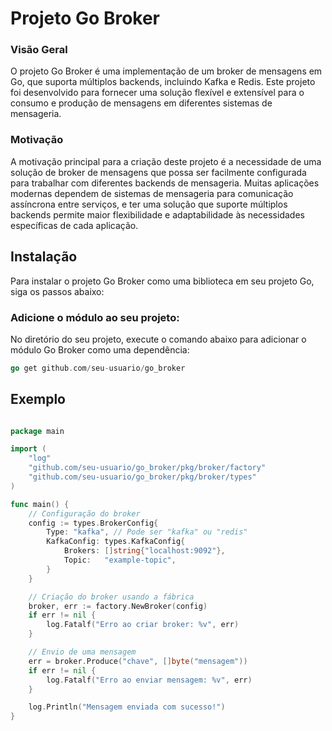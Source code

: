 # Projeto Go Broker
### Visão Geral
O projeto Go Broker é uma implementação de um broker de mensagens em Go, que suporta múltiplos backends, incluindo Kafka e Redis. Este projeto foi desenvolvido para fornecer uma solução flexível e extensível para o consumo e produção de mensagens em diferentes sistemas de mensageria.

### Motivação
A motivação principal para a criação deste projeto é a necessidade de uma solução de broker de mensagens que possa ser facilmente configurada para trabalhar com diferentes backends de mensageria. Muitas aplicações modernas dependem de sistemas de mensageria para comunicação assíncrona entre serviços, e ter uma solução que suporte múltiplos backends permite maior flexibilidade e adaptabilidade às necessidades específicas de cada aplicação.

## Instalação

Para instalar o projeto Go Broker como uma biblioteca em seu projeto Go, siga os passos abaixo:

### Adicione o módulo ao seu projeto:

No diretório do seu projeto, execute o comando abaixo para adicionar o módulo Go Broker como uma dependência:

```go 
go get github.com/seu-usuario/go_broker
````

## Exemplo

``` go

package main

import (
    "log"
    "github.com/seu-usuario/go_broker/pkg/broker/factory"
    "github.com/seu-usuario/go_broker/pkg/broker/types"
)

func main() {
    // Configuração do broker
    config := types.BrokerConfig{
        Type: "kafka", // Pode ser "kafka" ou "redis"
        KafkaConfig: types.KafkaConfig{
            Brokers: []string{"localhost:9092"},
            Topic:   "example-topic",
        }
    }

    // Criação do broker usando a fábrica
    broker, err := factory.NewBroker(config)
    if err != nil {
        log.Fatalf("Erro ao criar broker: %v", err)
    }

    // Envio de uma mensagem
    err = broker.Produce("chave", []byte("mensagem"))
    if err != nil {
        log.Fatalf("Erro ao enviar mensagem: %v", err)
    }

    log.Println("Mensagem enviada com sucesso!")
}
```